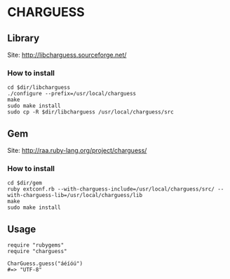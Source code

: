 CHARGUESS
=========

Library
-------

Site: <http://libcharguess.sourceforge.net/>

### How to install

	cd $dir/libcharguess
	./configure --prefix=/usr/local/charguess
	make
	sudo make install
	sudo cp -R $dir/libcharguess /usr/local/charguess/src
	
Gem
---

Site: <http://raa.ruby-lang.org/project/charguess/>

### How to install

	cd $dir/gem
	ruby extconf.rb --with-charguess-include=/usr/local/charguess/src/ --with-charguess-lib=/usr/local/charguess/lib
	make
	sudo make install

Usage
-----

	require "rubygems"
	require "charguess"
	
	CharGuess.guess("áéíóú")
	#=> "UTF-8"

